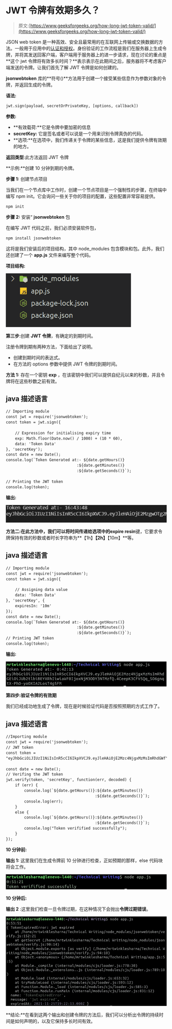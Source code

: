 # JWT 令牌有效期多久？

> 原文:[https://www.geeksforgeeks.org/how-long-jwt-token-valid/](https://www.geeksforgeeks.org/how-long-jwt-token-valid/)

JSON web token 是一种高效、安全且最常用的在互联网上传输或交换数据的方法。一般用于应用中的[认证和授权](https://www.geeksforgeeks.org/how-to-implement-jwt-authentication-in-express-js-app/)。身份验证的工作流程是我们在服务器上生成令牌，并将其发送回客户端，客户端用于服务器上的进一步请求，现在讨论的重点是**这个 jwt 令牌将有效多长时间？**表示表示在此期间之后，服务器将不考虑客户端发送的令牌。让我们首先了解 JWT 令牌是如何创建的。

**jsonwebtoken** 库的**符号()**方法用于创建一个接受某些信息作为参数对象的令牌，并返回生成的令牌。

**语法:**

```html
jwt.sign(payload, secretOrPrivateKey, [options, callback])
```

**参数:**

*   **有效载荷:**它是令牌中要加密的信息
*   **secretKey:** 它是签名或者可以说是一个用来识别令牌真伪的代码。
*   **选项:**在选项中，我们传递关于令牌的某些信息，这是我们提供令牌有效期的地方。

**返回类型**:此方法返回 JWT 令牌

**示例:**创建 10 分钟到期的令牌。

**步骤 1:** 创建节点项目

当我们在一个节点库中工作时，创建一个节点项目是一个强制性的步骤，在终端中编写 npm init。它会询问一些关于你的项目的配置，这些配置非常容易提供。

```html
npm init
```

**步骤 2:** 安装“ **jsonwebtoken** 包

在编写 JWT 代码之前，我们必须安装软件包，

```html
npm install jsonwebtoken
```

这将是我们安装后的项目结构，其中 node_modules 包含模块和包。此外，我们还创建了一个 **app.js** 文件来编写整个代码。

**项目结构:**

![](img/add8f915f073353d02cd8398a5c9eecc.png)

**第三步**:创建 **JWT 令牌**，有确定的到期时间。

注册令牌到期有两种方法，下面给出了说明。

*   创建到期时间的表达式。
*   在方法的 options 参数中提供 JWT 令牌的到期时间。

**方法 1:** 存在一个密钥 **exp** ，在该密钥中我们可以提供自纪元以来的秒数，并且令牌将在这些秒数之前有效。

## java 描述语言

```html
// Importing module
const jwt = require('jsonwebtoken');
const token = jwt.sign({

    // Expression for initialising expiry time
    exp: Math.floor(Date.now() / 1000) + (10 * 60),
    data: 'Token Data'
}, 'secretKey');
const date = new Date();
console.log(`Token Generated at:- ${date.getHours()}
                               :${date.getMinutes()}
                               :${date.getSeconds()}`);

// Printing the JWT token
console.log(token);
```

**输出:**

![](img/064fd1463e771ac1f7d21f6037950405.png)

**方法二:**在此方法中，我们可以将时间传递给选项中的**expire resin**键，它要求令牌保持有效的秒数或者时长字符串为**【1h】****【2h】****【10m】**等。

## java 描述语言

```html
// Importing module
const jwt = require('jsonwebtoken');
const token = jwt.sign({

    // Assigning data value
    data: 'Token Data'
}, 'secretKey', {
    expiresIn: '10m'
});
const date = new Date();
console.log(`Token Generated at:- ${date.getHours()}
                               :${date.getMinutes()}
                               :${date.getSeconds()}`);
// Printing JWT token
console.log(token);
```

**输出:**

![](img/e44cf70091dd6c3528dc81cb768d33da.png)

**第四步:验证令牌的有效期**

我们已经成功地生成了令牌，现在是时候验证代码是否按照预期的方式工作了。

## java 描述语言

```html
//Importing module
const jwt = require('jsonwebtoken');
// JWT token
const token =
"eyJhbGciOiJIUzI1NiIsInR5cCI6IkpXVCJ9.eyJleHAiOjE2Mzc4NjgxMzMsImRhdGWf"

const date = new Date();
// Verifing the JWT token
jwt.verify(token, 'secretKey', function(err, decoded) {
    if (err) {
        console.log(`${date.getHours()}:${date.getMinutes()}
                                       :${date.getSeconds()}`);
        console.log(err);
    }
    else {
        console.log(`${date.getHours()}:${date.getMinutes()}
                                       :${date.getSeconds()}`);
        console.log("Token verifified successfully");
    }
});
```

**10 分钟前:**

**输出 1:** 这里我们在生成令牌前 10 分钟进行检查，正如预期的那样，else 代码块将会工作。

![](img/0caac077f9140abcf1fd5c56032136d0.png)

**10 分钟后:**

**输出 2** :这里我们检查一旦令牌过期，在这种情况下会抛出**令牌过期错误**。

![](img/d141650705dd549113bb9c125ed8dd2e.png)

**结论:**在看到这两个输出和创建令牌的方法后，我们可以分析出令牌的持续时间是如何声明的，以及它保持多长时间有效。
